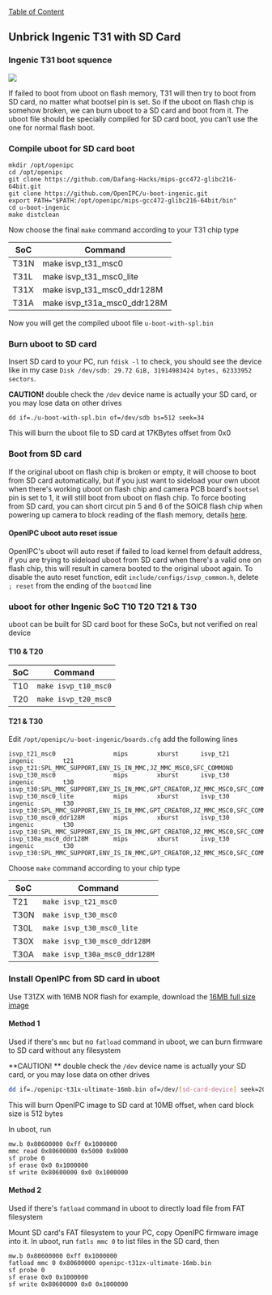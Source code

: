 [Table of Content](../README.md)

Unbrick Ingenic T31 with SD Card
---

### Ingenic T31 boot squence

![](../images/t31_boot_sequence.png)

If failed to boot from uboot on flash memory, T31 will then try to boot from SD card, no matter what bootsel pin is set. So if the uboot on flash chip is somehow broken, we can burn uboot to a SD card and boot from it. The uboot file should be specially compiled for SD card boot, you can't use the one for normal flash boot.

### Compile uboot for SD card boot

```
mkdir /opt/openipc
cd /opt/openipc
git clone https://github.com/Dafang-Hacks/mips-gcc472-glibc216-64bit.git
git clone https://github.com/OpenIPC/u-boot-ingenic.git
export PATH="$PATH:/opt/openipc/mips-gcc472-glibc216-64bit/bin"
cd u-boot-ingenic
make distclean
```
Now choose the final `make` command according to your T31 chip type

SoC  | Command
---- | ---------------------------
T31N | make isvp_t31_msc0 
T31L | make isvp_t31_msc0_lite
T31X | make isvp_t31_msc0_ddr128M
T31A | make isvp_t31a_msc0_ddr128M

Now you will get the compiled uboot file `u-boot-with-spl.bin`

### Burn uboot to SD card

Insert SD card to your PC, run `fdisk -l` to check, you should see the device like in my case `Disk /dev/sdb: 29.72 GiB, 31914983424 bytes, 62333952 sectors`.

**CAUTION!** double check the `/dev` device name is actually your SD card, or you may lose data on other drives

```
dd if=./u-boot-with-spl.bin of=/dev/sdb bs=512 seek=34
```
This will burn the uboot file to SD card at 17KBytes offset from 0x0

### Boot from SD card

If the original uboot on flash chip is broken or empty, it will choose to boot from SD card automatically, but if you just want to sideload your own uboot when there's working uboot on flash chip and camera PCB board's `bootsel` pin is set to 1, it will still boot from uboot on flash chip. To force booting from SD card, you can short circut pin 5 and 6 of the SOIC8 flash chip when powering up camera to block reading of the flash memory, details [here](https://github.com/gitgayhub/wiki/blob/master/en/help-uboot.md#shorting-pins-on-flash-chip).

#### OpenIPC uboot auto reset issue

OpenIPC's uboot will auto reset if failed to load kernel from default address, if you are trying to sideload uboot from SD card when there's a valid one on flash chip, this will result in camera booted to the original uboot again. To disable the auto reset function, edit `include/configs/isvp_common.h`, delete `; reset` from the ending of the `bootcmd` line

### uboot for other Ingenic SoC T10 T20 T21 & T30

uboot can be built for SD card boot for these SoCs, but not verified on real device

#### T10 & T20

SoC | Command
--- | --------------------
T10	| `make isvp_t10_msc0`
T20	| `make isvp_t20_msc0`

#### T21 & T30

Edit `/opt/openipc/u-boot-ingenic/boards.cfg` add the following lines

```
isvp_t21_msc0                mips        xburst      isvp_t21            ingenic        t21         isvp_t21:SPL_MMC_SUPPORT,ENV_IS_IN_MMC,JZ_MMC_MSC0,SFC_COMMOND
isvp_t30_msc0                mips        xburst      isvp_t30            ingenic        t30        isvp_t30:SPL_MMC_SUPPORT,ENV_IS_IN_MMC,GPT_CREATOR,JZ_MMC_MSC0,SFC_COMMOND
isvp_t30_msc0_lite           mips        xburst      isvp_t30            ingenic        t30        isvp_t30:SPL_MMC_SUPPORT,ENV_IS_IN_MMC,GPT_CREATOR,JZ_MMC_MSC0,SFC_COMMOND,LITE_VERSION
isvp_t30_msc0_ddr128M        mips        xburst      isvp_t30            ingenic        t30        isvp_t30:SPL_MMC_SUPPORT,ENV_IS_IN_MMC,GPT_CREATOR,JZ_MMC_MSC0,SFC_COMMOND,DDR2_128M
isvp_t30a_msc0_ddr128M       mips        xburst      isvp_t30            ingenic        t30        isvp_t30:SPL_MMC_SUPPORT,ENV_IS_IN_MMC,GPT_CREATOR,JZ_MMC_MSC0,SFC_COMMOND,DDR2_128M,T30A
```

Choose  `make` command according to your chip type

SoC  | Command
-----| -----------------------------
T21  | `make isvp_t21_msc0`
T30N | `make isvp_t30_msc0`
T30L | `make isvp_t30_msc0_lite`
T30X | `make isvp_t30_msc0_ddr128M`
T30A | `make isvp_t30a_msc0_ddr128M`

### Install OpenIPC from SD card in uboot

Use T31ZX with 16MB NOR flash for example, download the [16MB full size image](https://openipc.org/cameras/vendors/ingenic/socs/t31x/download_full_image?flash_size=16&flash_type=nor&fw_release=ultimate)

#### Method 1

Used if there's `mmc` but no `fatload` command in uboot, we can burn firmware to SD card without any filesystem

**CAUTION! ** double check the `/dev` device name is actually your SD card, or you may lose data on other drives

```bash
dd if=./openipc-t31x-ultimate-16mb.bin of=/dev/[sd-card-device] seek=20480
```

This will burn OpenIPC image to SD card at 10MB offset, when card block size is 512 bytes

In uboot, run

```
mw.b 0x80600000 0xff 0x1000000
mmc read 0x80600000 0x5000 0x8000
sf probe 0
sf erase 0x0 0x1000000
sf write 0x80600000 0x0 0x1000000
```

#### Method 2

Used if there's `fatload` command in uboot to directly load file from FAT filesystem

Mount SD card's FAT filesystem to your PC, copy OpenIPC firmware image into it. In uboot, run `fatls mmc 0` to list files in the SD card, then

```
mw.b 0x80600000 0xff 0x1000000
fatload mmc 0 0x80600000 openipc-t31zx-ultimate-16mb.bin
sf probe 0
sf erase 0x0 0x1000000
sf write 0x80600000 0x0 0x1000000
```
